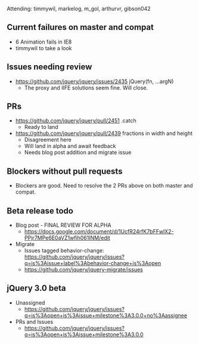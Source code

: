 Attending: timmywil, markelog, m_gol, arthurvr, gibson042

## Current failures on master and compat
* 6 Animation fails in IE8
* timmywil to take a look

## Issues needing review
* https://github.com/jquery/jquery/issues/2435 jQuery(fn, …argN)
  - The proxy and IIFE solutions seem fine. Will close.

## PRs
* https://github.com/jquery/jquery/pull/2451 .catch
  - Ready to land
* https://github.com/jquery/jquery/pull/2439 fractions in width and height
  - Disagreement here
  - Will land in alpha and await feedback
  - Needs blog post addition and migrate issue

## Blockers without pull requests
* Blockers are good. Need to resolve the 2 PRs above on both master and compat.

## Beta release todo
* Blog post - FINAL REVIEW FOR ALPHA
  - https://docs.google.com/document/d/1UcfR24rfK7bFFwlX2-PPjr7MPe6E0aVZ1wfih061INM/edit 
* Migrate
  - Issues tagged behavior-change: https://github.com/jquery/jquery/issues?q=is%3Aissue+label%3Abehavior-change+is%3Aopen 
  - https://github.com/jquery/jquery-migrate/issues 

## jQuery 3.0 beta
* Unassigned
  - https://github.com/jquery/jquery/issues?q=is%3Aopen+is%3Aissue+milestone%3A3.0.0+no%3Aassignee
* PRs and Issues
  - https://github.com/jquery/jquery/issues?q=is%3Aopen+is%3Aissue+milestone%3A3.0.0
